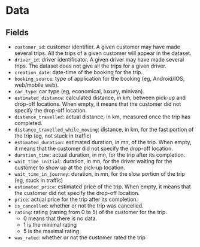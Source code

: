 # Data
## Fields
* ``customer_id``: customer identifier. A given customer may have made several trips. All the trips of a given customer will appear in the dataset.
* ``driver_id``: driver identificator. A given driver may have made several trips. The dataset does not give all the trips for a given driver.
* ``creation_date``: date-time of the booking for the trip.
* ``booking_source``: type of application for the booking (eg, Android/IOS, web/mobile web).
* ``car_type``: car type (eg, economical, luxury, minivan).
* ``estimated_distance``: calculated distance, in km, between pick-up and drop-off locations. When empty, it means that the customer did not specify the drop-off location.
* ``distance_travelled``: actual distance, in km, measured once the trip has completed.
* ``distance_travelled_while_moving``: distance, in km, for the fast portion of the trip (eg, not stuck in traffic)
* ``estimated_duration``: estimated duration, in mn, of the trip. When empty, it means that the customer did not specify the drop-off location.
* ``duration_time``: actual duration, in mn, for the trip after its completion.
* ``wait_time_initial``: duration, in mn, for the driver waiting for the customer to show up at the pick-up location.
* ``wait_time_in_journey``: duration, in mn, for the slow portion of the trip (eg, stuck in traffic)
* ``estimated_price``: estimated price of the trip. When empty, it means that the customer did not specify the drop-off location.
* ``price``: actual price for the trip after its completion.
* ``is_cancelled``: whether or not the trip was cancelled.
* ``rating``: rating (raning from 0 to 5) of the customer for the trip.
  * 0 means that there is no data.
  * 1 is the minimal rating
  * 5 is the maximal rating
* ``was_rated``: whether or not the customer rated the trip
